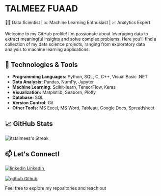 # TALMEEZ FUAAD

👨‍💻 Data Scientist | 📊 Machine Learning Enthusiast | 📈 Analytics Expert

Welcome to my GitHub profile! I'm passionate about leveraging data to extract meaningful insights and solve complex problems. Here you'll find a collection of my data science projects, ranging from exploratory data analysis to machine learning applications.

## 🔧 Technologies & Tools

- **Programming Languages:** Python, SQL, C, C++, Visual Basic .NET
- **Data Analysis:** Pandas, NumPy, Jupyter
- **Machine Learning:** Scikit-learn, TensorFlow, Keras
- **Visualization:** Matplotlib, Seaborn, Plotly
- **Database:** SQL
- **Version Control:** Git
- **Other Tools:** MS Excel, MS Word, Tableau, Google Docs, Spreadsheet

## 📈 GitHub Stats
![itstalmeez's Streak](https://github-readme-streak-stats.herokuapp.com/?user=itstalmeez&theme=tokyonight&hide_border=true)


## 📫 Let's Connect!
<p>
  <a href="https://www.linkedin.com/in/itstalmeez" rel="nofollow noreferrer">
    <img src="https://i.stack.imgur.com/gVE0j.png" alt="linkedin"> LinkedIn
  </a> &nbsp; <br></br>
  <a href="https://github.com/itstalmeez" rel="nofollow noreferrer">
    <img src="https://i.stack.imgur.com/tskMh.png" alt="github"> Github
  </a>
</p>
Feel free to explore my repositories and reach out 
